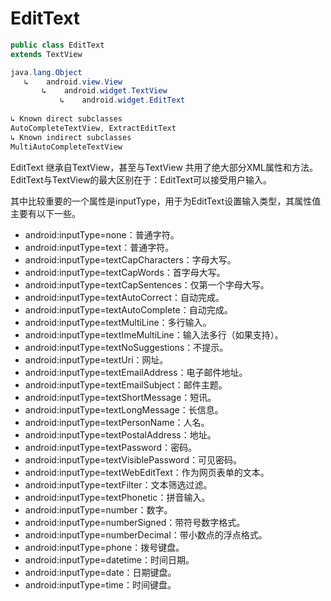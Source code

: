 # EditText

```java
public class EditText 
extends TextView 

java.lang.Object
   ↳	android.view.View
 	   ↳	android.widget.TextView
 	 	   ↳	android.widget.EditText
 	 	   
↳ Known direct subclasses
AutoCompleteTextView, ExtractEditText
↳ Known indirect subclasses
MultiAutoCompleteTextView

```



EditText 继承自TextView，甚至与TextView 共用了绝大部分XML属性和方法。EditText与TextView的最大区别在于：EditText可以接受用户输入。

其中比较重要的一个属性是inputType，用于为EditText设置输入类型，其属性值主要有以下一些。

- android:inputType=none：普通字符。
- android:inputType=text：普通字符。
- android:inputType=textCapCharacters：字母大写。
- android:inputType=textCapWords：首字母大写。
- android:inputType=textCapSentences：仅第一个字母大写。
- android:inputType=textAutoCorrect：自动完成。
- android:inputType=textAutoComplete：自动完成。
- android:inputType=textMultiLine：多行输入。
- android:inputType=textImeMultiLine：输入法多行（如果支持）。
- android:inputType=textNoSuggestions：不提示。
- android:inputType=textUri：网址。
- android:inputType=textEmailAddress：电子邮件地址。
- android:inputType=textEmailSubject：邮件主题。
- android:inputType=textShortMessage：短讯。
- android:inputType=textLongMessage：长信息。
- android:inputType=textPersonName：人名。
- android:inputType=textPostalAddress：地址。
- android:inputType=textPassword：密码。
- android:inputType=textVisiblePassword：可见密码。
- android:inputType=textWebEditText：作为网页表单的文本。
- android:inputType=textFilter：文本筛选过滤。
- android:inputType=textPhonetic：拼音输入。
- android:inputType=number：数字。
- android:inputType=numberSigned：带符号数字格式。
- android:inputType=numberDecimal：带小数点的浮点格式。
- android:inputType=phone：拨号键盘。
- android:inputType=datetime：时间日期。
- android:inputType=date：日期键盘。
- android:inputType=time：时间键盘。